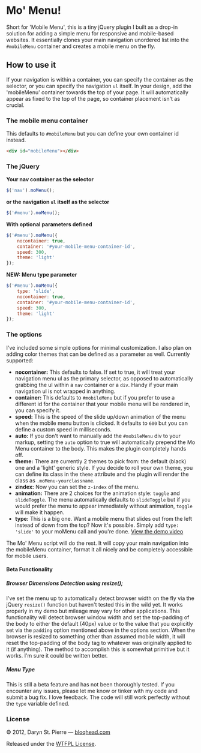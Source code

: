 # Mo' Menu!
Short for 'Mobile Menu', this is a tiny jQuery plugin I built as a drop-in solution for adding a simple menu for responsive and mobile-based websites. It essentially clones your main navigation unordered list into the <code>#mobileMenu</code> container and creates a mobile menu on the fly.

## How to use it
If your navigation is within a container, you can specify the container as the selector, or you can specify the navigation <code>ul</code> itself. In your design, add the 'mobileMenu' container towards the top of your page. It will automatically appear as fixed to the top of the page, so container placement isn't as crucial.

### The mobile menu container
This defaults to <code>#mobileMenu</code> but you can define your own container id instead.

```html
<div id="mobileMenu"></div>
```

### The jQuery
**Your nav container as the selector**

```javascript
$('nav').moMenu();
```

**or the navigation <code>ul</code> itself as the selector**

```javascript
$('#menu').moMenu();
```

**With optional parameters defined**

```javascript
$('#menu').moMenu({
	nocontainer: true,
	container: '#your-mobile-menu-container-id',
	speed: 300,
	theme: 'light'
});
```

**NEW: Menu type parameter**

```javascript
$('#menu').moMenu({
	type: 'slide',
	nocontainer: true,
	container: '#your-mobile-menu-container-id',
	speed: 300,
	theme: 'light'
});
```

### The options
I've included some simple options for minimal customization. I also plan on adding color themes that can be defined as a parameter as well. Currently supported:

* **nocontainer:** This defaults to false. If set to true, it will treat your navigation menu ul as the primary selector, as opposed to automatically grabbing the ul within a <code>nav</code> container or a <code>div</code>. Handy if your main navigation ul is not wrapped in anything.
* **container:** This defaults to <code>#mobileMenu</code> but if you prefer to use a different id for the container that your mobile menu will be rendered in, you can specify it.
* **speed:** This is the speed of the slide up/down animation of the menu when the mobile menu button is clicked. It defaults to <code>600</code> but you can define a custom speed in milliseconds.
* **auto:** If you don't want to manually add the <code>#mobileMenu</code> div to your markup, setting the <code>auto</code> option to true will automatically prepend the Mo Menu container to the body. This makes the plugin completely hands off.
* **theme:** There are currently 2 themes to pick from: the default (black) one and a 'light' generic style. If you decide to roll your own theme, you can define its class in the <code>theme</code> attribute and the plugin will render the class as <code>.moMenu-yourclassname</code>.
* **zindex:** Now you can set the <code>z-index</code> of the menu.
* **animation:** There are 2 choices for the animation style: <code>toggle</code> and <code>slideToggle</code>. The menu automatically defaults to <code>slideToggle</code> but if you would prefer the menu to appear immediately without animation, <code>toggle</code> will make it happen.
* **type:** This is a big one. Want a mobile menu that slides out from the left instead of down from the top? Now it's possible. Simply add <code>type: 'slide'</code> to your moMenu call and you're done. [View the demo video](http://f.cl.ly/items/0X3D1L041P120h0q353e/Screeny%20Video%20Oct%2024,%202012%2012.46.02%20PM.mov)

The Mo' Menu script will do the rest. It will copy your main navigation into the mobileMenu container, format it all nicely and be completely accessible for mobile users.

#### Beta Functionality

##### Browser Dimensions Detection using resize();
I've set the menu up to automatically detect browser width on the fly via the jQuery <code>resize()</code> function but haven't tested this in the wild yet. It works properly in my demo but mileage may vary for other applications. This functionality will detect browser window width and set the top-padding of the body to either the default (40px) value or to the value that you explicitly set via the <code>padding</code> option mentioned above in the options section. When the browser is resized to something other than assumed mobile width, it will reset the top-padding of the body tag to whatever was originally applied to it (if anything). The method to accomplish this is somewhat primitive but it works. I'm sure it could be written better.

##### Menu Type
This is still a beta feature and has not been thoroughly tested. If you encounter any issues, please let me know or tinker with my code and submit a bug fix. I love feedback. The code will still work perfectly without the <code>type</code> variable defined.

### License
&copy; 2012, Daryn St. Pierre &mdash; [bloqhead.com](http://bloqhead.com/)

Released under the [WTFPL License](http://sam.zoy.org/wtfpl/).
